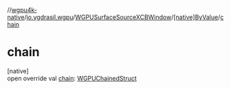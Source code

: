 //[wgpu4k-native](../../../../index.md)/[io.ygdrasil.wgpu](../../index.md)/[WGPUSurfaceSourceXCBWindow](../index.md)/[[native]ByValue](index.md)/[chain](chain.md)

# chain

[native]\
open override val [chain](chain.md): [WGPUChainedStruct](../../-w-g-p-u-chained-struct/index.md)
